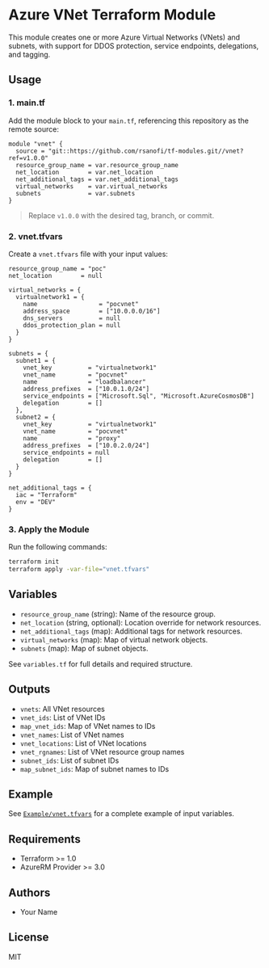 # Azure VNet Terraform Module

This module creates one or more Azure Virtual Networks (VNets) and subnets, with support for DDOS protection, service endpoints, delegations, and tagging.

## Usage

### 1. main.tf

Add the module block to your `main.tf`, referencing this repository as the remote source:

```hcl
module "vnet" {
  source = "git::https://github.com/rsanofi/tf-modules.git//vnet?ref=v1.0.0"
  resource_group_name = var.resource_group_name
  net_location        = var.net_location
  net_additional_tags = var.net_additional_tags
  virtual_networks    = var.virtual_networks
  subnets             = var.subnets
}
```

> Replace `v1.0.0` with the desired tag, branch, or commit.

### 2. vnet.tfvars

Create a `vnet.tfvars` file with your input values:

```hcl
resource_group_name = "poc"
net_location        = null

virtual_networks = {
  virtualnetwork1 = {
    name                 = "pocvnet"
    address_space        = ["10.0.0.0/16"]
    dns_servers          = null
    ddos_protection_plan = null
  }
}

subnets = {
  subnet1 = {
    vnet_key          = "virtualnetwork1"
    vnet_name         = "pocvnet"
    name              = "loadbalancer"
    address_prefixes  = ["10.0.1.0/24"]
    service_endpoints = ["Microsoft.Sql", "Microsoft.AzureCosmosDB"]
    delegation        = []
  },
  subnet2 = {
    vnet_key          = "virtualnetwork1"
    vnet_name         = "pocvnet"
    name              = "proxy"
    address_prefixes  = ["10.0.2.0/24"]
    service_endpoints = null
    delegation        = []
  }
}

net_additional_tags = {
  iac = "Terraform"
  env = "DEV"
}
```

### 3. Apply the Module

Run the following commands:

```sh
terraform init
terraform apply -var-file="vnet.tfvars"
```

## Variables

- `resource_group_name` (string): Name of the resource group.
- `net_location` (string, optional): Location override for network resources.
- `net_additional_tags` (map): Additional tags for network resources.
- `virtual_networks` (map): Map of virtual network objects.
- `subnets` (map): Map of subnet objects.

See `variables.tf` for full details and required structure.

## Outputs

- `vnets`: All VNet resources
- `vnet_ids`: List of VNet IDs
- `map_vnet_ids`: Map of VNet names to IDs
- `vnet_names`: List of VNet names
- `vnet_locations`: List of VNet locations
- `vnet_rgnames`: List of VNet resource group names
- `subnet_ids`: List of subnet IDs
- `map_subnet_ids`: Map of subnet names to IDs

## Example

See [`Example/vnet.tfvars`](./Example/vnet.tfvars) for a complete example of input variables.

## Requirements
- Terraform >= 1.0
- AzureRM Provider >= 3.0

## Authors
- Your Name

## License
MIT
